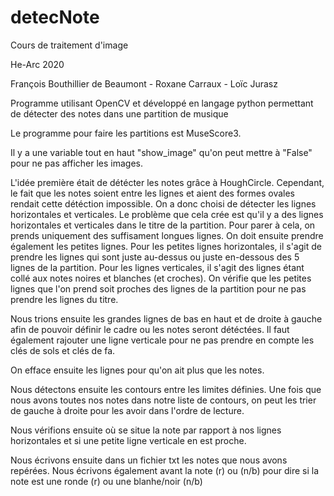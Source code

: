 # detecNote
Cours de traitement d'image

He-Arc 2020

François Bouthillier de Beaumont - Roxane Carraux - Loïc Jurasz

Programme utilisant OpenCV et développé en langage python permettant de détecter des notes dans une partition de musique

Le programme pour faire les partitions est MuseScore3.

Il y a une variable tout en haut "show_image" qu'on peut mettre à "False" pour ne pas afficher les images.

L'idée première était de détécter les notes grâce à HoughCircle. Cependant, le fait que les notes soient entre les lignes et aient des formes ovales rendait cette détéction impossible.
On a donc choisi de détecter les lignes horizontales et verticales. Le problème que cela crée est qu'il y a des lignes horizontales et verticales dans le titre de la partition. Pour parer à cela, on prends uniquement des suffisament longues lignes.
On doit ensuite prendre également les petites lignes. Pour les petites lignes horizontales, il s'agit de prendre les lignes qui sont juste au-dessus ou juste en-dessous des 5 lignes de la partition. Pour les lignes verticales, il s'agit des lignes étant collé aux notes noires et blanches (et croches). On vérifie que les petites lignes que l'on prend soit proches des lignes de la partition pour ne pas prendre les lignes du titre.


Nous trions ensuite les grandes lignes de bas en haut et de droite à gauche afin de pouvoir définir le cadre ou les notes seront détéctées. Il faut également rajouter une ligne verticale pour ne pas prendre en compte les clés de sols et clés de fa.

On efface ensuite les lignes pour qu'on ait plus que les notes.

Nous détectons ensuite les contours entre les limites définies. Une fois que nous avons toutes nos notes dans notre liste de contours, on peut les trier de gauche à droite pour les avoir dans l'ordre de lecture.

Nous vérifions ensuite où se situe la note par rapport à nos lignes horizontales et si une petite ligne verticale en est proche.

Nous écrivons ensuite dans un fichier txt les notes que nous avons repérées. Nous écrivons également avant la note (r) ou (n/b) pour dire si la note est une ronde (r) ou une blanhe/noir (n/b)